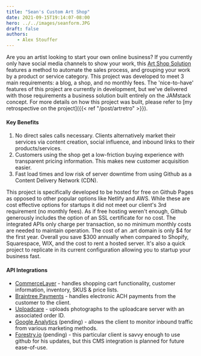 ```yaml
---
title: "Sean's Custom Art Shop"
date: 2021-09-15T19:14:07-08:00
hero: ../../images/seanform.JPG
draft: false
authors:
    - Alex Stouffer
---
```

Are you an artist looking to start your own online business? If you currently only have social media channels to show your work, this [Art Shop Solution](https://seanobrien.art) features a method to automate the sales process, and grouping your work by a product or service category. This project was developed to meet 3 main requirements: a blog, a shop, and no monthly fees. The 'nice-to-have' features of this project are currently in development, but we've delivered with those requirements a business solution built entirely on the JAMstack concept. For more details on how this project was built, please refer to [my retrospective on the project]({{< ref "/post/artretro" >}}).

#### Key Benefits
1. No direct sales calls necessary. Clients alternatively market their services via content creation, social influence, and inbound links to their products/services. 
2. Customers using the shop get a low-friction buying experience with transparent pricing information. This makes new customer acquisition easier.
3. Fast load times and low risk of server downtime from using Github as a Content Delivery Network (CDN).

This project is specifically developed to be hosted for free on Github Pages as opposed to other popular options like Netlify and AWS. While these are cost effective options for startups it did not meet our client's 3rd requirement (no monthly fees). As if free hosting weren't enough, Github generously includes the option of an SSL certificate for no cost. The integrated APIs only charge per transaction, so no minimum monthly costs are needed to maintain operation. The cost of an .art domain is only $4 for the first year. Overall you save $300 annually when compared to Shopify, Squarespace, WIX, and the cost to rent a hosted server. It's also a quick project to replicate in its current configuration allowing you to startup your business fast.

#### API Integrations
- [CommerceLayer](https://commercelayer.io/) - handles shopping cart functionality, customer information, inventory, SKUS & price lists.
- [Braintree Payments](https://www.braintreepayments.com/) - handles electronic ACH payments from the customer to the client.
- [Uploadcare](https://uploadcare.com/) - uploads photographs to the uploadcare server with an associated order ID.
- [Google Analytics](https://analytics.google.com/analytics/web/) (pending) - allows the client to monitor inbound traffic from various marketing methods.
- [Forestry.io](https://forestry.io/) (pending) - this particular client is savvy enough to use github for his updates, but this CMS integration is planned for future ease-of-use.

